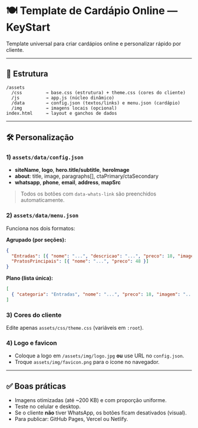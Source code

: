 # 🍽 Template de Cardápio Online — KeyStart

Template universal para criar cardápios online e personalizar rápido por cliente.

---

## 📂 Estrutura

```
/assets
  /css         → base.css (estrutura) + theme.css (cores do cliente)
  /js          → app.js (núcleo dinâmico)
  /data        → config.json (textos/links) e menu.json (cardápio)
  /img         → imagens locais (opcional)
index.html     → layout e ganchos de dados
```

---

## 🛠 Personalização

### 1) `assets/data/config.json`
- **siteName**, **logo**, **hero.title/subtitle**, **heroImage**
- **about**: title, image, paragraphs[], ctaPrimary/ctaSecondary
- **whatsapp**, **phone**, **email**, **address**, **mapSrc**

> Todos os botões com `data-whats-link` são preenchidos automaticamente.

### 2) `assets/data/menu.json`
Funciona nos dois formatos:

**Agrupado (por seções):**
```json
{
  "Entradas": [{ "nome": "...", "descricao": "...", "preco": 18, "imagem": "..." }],
  "PratosPrincipais": [{ "nome": "...", "preco": 48 }]
}
```

**Plano (lista única):**
```json
[
  { "categoria": "Entradas", "nome": "...", "preco": 18, "imagem": "..." }
]
```

### 3) Cores do cliente
Edite apenas `assets/css/theme.css` (variáveis em `:root`).

### 4) Logo e favicon
- Coloque a logo em `/assets/img/logo.jpg` **ou** use URL no `config.json`.
- Troque `assets/img/favicon.png` para o ícone no navegador.

---

## ✅ Boas práticas
- Imagens otimizadas (até ~200 KB) e com proporção uniforme.
- Teste no celular e desktop.
- Se o cliente **não** tiver WhatsApp, os botões ficam desativados (visual).
- Para publicar: GitHub Pages, Vercel ou Netlify.


